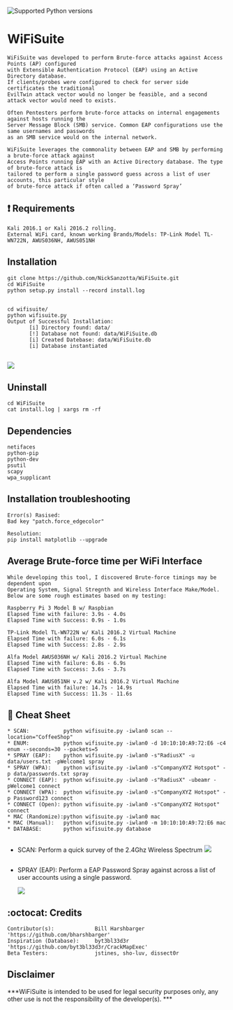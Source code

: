 ![Supported Python versions](https://img.shields.io/badge/python-2.7-blue.svg)
# WiFiSuite     
	WiFiSuite was developed to perform Brute-force attacks against Access Points (AP) configured 
	with Extensible Authentication Protocol (EAP) using an Active Directory database. 
	If clients/probes were configured to check for server side certificates the traditional 
	EvilTwin attack vector would no longer be feasible, and a second attack vector would need to exists.

	Often Pentesters perform brute-force attacks on internal engagements against hosts running the 
	Server Message Block (SMB) service. Common EAP configurations use the same usernames and passwords 
	as an SMB service would on the internal network.
	
	WiFiSuite leverages the commonality between EAP and SMB by performing a brute-force attack against 
	Access Points running EAP with an Active Directory database. The type of brute-force attack is 
	tailored to perform a single password guess across a list of user accounts, this particular style
	of brute-force attack if often called a ‘Password Spray’

## :heavy_exclamation_mark: Requirements
	Kali 2016.1 or Kali 2016.2 rolling. 
	External WiFi card, known working Brands/Models: TP-Link Model TL-WN722N, AWUS036NH, AWUS051NH
    
## Installation
	git clone https://github.com/NickSanzotta/WiFiSuite.git
	cd WiFiSuite
	python setup.py install --record install.log	
##
	cd wifisuite/
	python wifisuite.py
	Output of Successful Installation:
	       [i] Directory found: data/
 	       [!] Database not found: data/WiFiSuite.db
 	       [i] Created Datebase: data/WiFiSuite.db
 	       [i] Database instantiated
##
   ![](https://github.com/NickSanzotta/img/blob/master/WiFiSuiteInstall-A.gif)

## Uninstall
    cd WiFiSuite
    cat install.log | xargs rm -rf

## Dependencies
    netifaces
    python-pip 
    python-dev
    psutil
    scapy    
    wpa_supplicant
    
## Installation troubleshooting
    Error(s) Rasised: 
    Bad key "patch.force_edgecolor"
    
    Resolution:
    pip install matplotlib --upgrade

## Average Brute-force time per WiFi Interface
    While developing this tool, I discovered Brute-force timings may be dependent upon 
    Operating System, Signal Stregnth and Wireless Interface Make/Model.
    Below are some rough estimates based on my testing:
    
    Raspberry Pi 3 Model B w/ Raspbian
    Elapsed Time with failure: 3.9s - 4.0s
    Elapsed Time with Success: 0.9s - 1.0s
    
    TP-Link Model TL-WN722N w/ Kali 2016.2 Virtual Machine
    Elapsed Time with failure: 6.0s - 6.1s
    Elapsed Time with Success: 2.8s - 2.9s
    
    Alfa Model AWUS036NH w/ Kali 2016.2 Virtual Machine
    Elapsed Time with failure: 6.8s - 6.9s
    Elapsed Time with Success: 3.6s - 3.7s
    
    Alfa Model AWUS051NH v.2 w/ Kali 2016.2 Virtual Machine
    Elapsed Time with failure: 14.7s - 14.9s
    Elapsed Time with Success: 11.3s - 11.6s


## :book: Cheat Sheet
    * SCAN:           python wifisuite.py -iwlan0 scan --location="CoffeeShop"
    * ENUM:           python wifisuite.py -iwlan0 -d 10:10:10:A9:72:E6 -c4 enum --seconds=30 --packets=5
    * SPRAY (EAP):    python wifisuite.py -iwlan0 -s"RadiusX" -u data/users.txt -pWelcome1 spray
    * SPRAY (WPA):    python wifisuite.py -iwlan0 -s"CompanyXYZ Hotspot" -p data/passwords.txt spray
    * CONNECT (EAP):  python wifisuite.py -iwlan0 -s"RadiusX" -ubeamr -pWelcome1 connect
    * CONNECT (WPA):  python wifisuite.py -iwlan0 -s"CompanyXYZ Hotspot" -p Password123 connect
    * CONNECT (Open): python wifisuite.py -iwlan0 -s"CompanyXYZ Hotspot" connect
    * MAC (Randomize):python wifisuite.py -iwlan0 mac
    * MAC (Manual):   python wifisuite.py -iwlan0 -m 10:10:10:A9:72:E6 mac
    * DATABASE:       python wifisuite.py database
    
##
* SCAN: Perform a quick survey of the 2.4Ghz Wireless Spectrum
     ![](https://github.com/NickSanzotta/img/blob/master/WiFiSuiteSCAN-A.gif)
##

* SPRAY (EAP): Perform a EAP Password Spray against across a list of user accounts using a single password.
	       
     ![](https://github.com/NickSanzotta/img/blob/master/WiFiSuiteSPRAYEAP-A.gif)
##
    
    
 
## :octocat: Credits
	Contributor(s):             Bill Harshbarger 'https://github.com/bharshbarger'
	Inspiration (Database):     byt3bl33d3r 'https://github.com/byt3bl33d3r/CrackMapExec'
	Beta Testers:               jstines, sho-luv, dissect0r

## Disclaimer

***WiFiSuite is intended to be used for legal security purposes only, any other use is not the responsibility of the developer(s). ***
